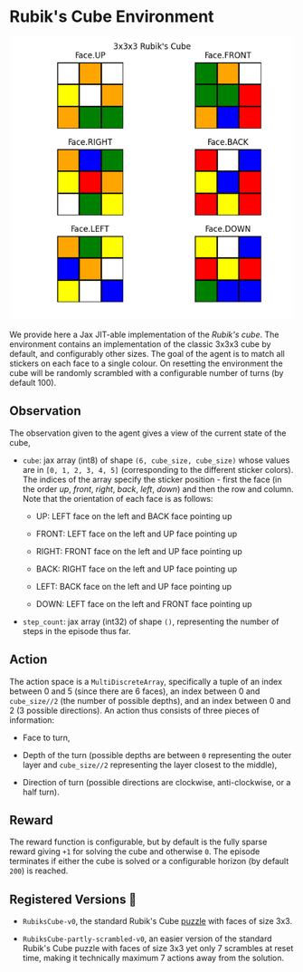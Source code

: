 # Rubik's Cube Environment

<p align="center">
        <img src="../env_anim/rubiks_cube.gif" width="500"/>
</p>

We provide here a Jax JIT-able implementation of the _Rubik's cube_. The environment contains an
implementation of the classic 3x3x3 cube by default, and configurably other sizes. The goal of the
agent is to match all stickers on each face to a single colour. On resetting the environment the
cube will be randomly scrambled with a configurable number of turns (by default 100).


## Observation
The observation given to the agent gives a view of the current state of the cube,

- `cube`: jax array (int8) of shape `(6, cube_size, cube_size)` whose values are in
    `[0, 1, 2, 3, 4, 5]` (corresponding to the different sticker colors). The indices of the array
    specify the sticker position - first the face (in the order _up_, _front_, _right_, _back_,
    _left_, _down_) and then the row and column. Note that the orientation of each face is as
    follows:

    - UP: LEFT face on the left and BACK face pointing up

    - FRONT: LEFT face on the left and UP face pointing up

    - RIGHT: FRONT face on the left and UP face pointing up

    - BACK: RIGHT face on the left and UP face pointing up

    - LEFT: BACK face on the left and UP face pointing up

    - DOWN: LEFT face on the left and FRONT face pointing up

- `step_count`: jax array (int32) of shape `()`, representing the number of steps in the episode
thus far.


## Action
The action space is a `MultiDiscreteArray`, specifically a tuple of an index between 0 and 5 (since
there are 6 faces), an index between 0 and `cube_size//2` (the number of possible depths), and an
index between 0 and 2 (3 possible directions). An action thus consists of three pieces of
information:

- Face to turn,

- Depth of the turn (possible depths are between `0` representing the outer layer and `cube_size//2`
representing the layer closest to the middle),

- Direction of turn (possible directions are clockwise, anti-clockwise, or a half turn).


## Reward
The reward function is configurable, but by default is the fully sparse reward giving `+1` for
solving the cube and otherwise `0`. The episode terminates if either the cube is solved or a
configurable horizon (by default `200`) is reached.


## Registered Versions 📖
- `RubiksCube-v0`, the standard Rubik's Cube [puzzle](https://en.wikipedia.org/wiki/Rubik%27s_Cube)
with faces of size 3x3.

- `RubiksCube-partly-scrambled-v0`, an easier version of the standard Rubik's Cube puzzle with faces
of size 3x3 yet only 7 scrambles at reset time, making it technically maximum 7 actions away from
the solution.
